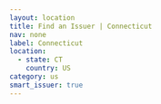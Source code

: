 ```yaml
---
layout: location
title: Find an Issuer | Connecticut
nav: none
label: Connecticut
location:
  - state: CT
    country: US
category: us
smart_issuer: true
---
```

